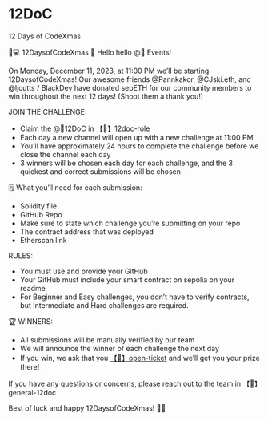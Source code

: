 # 12DoC
12 Days of CodeXmas

🎄💻 12DaysofCodeXmas 🎄
Hello hello @🎫 Events! 

On Monday, December 11, 2023, at 11:00 PM we’ll be starting 12DaysofCodeXmas! Our awesome friends @Pannkakor, @CJski.eth, and @ljcutts / BlackDev have donated sepETH for our community members to win throughout the next 12 days!   (Shoot them a thank you!)

  JOIN THE CHALLENGE: 
- Claim the @🎄12DoC in ⁠[【🎄】12doc-role⁠](https://discord.gg/MJJ6QF97GF)
- Each day a new channel will open up with a new challenge at 11:00 PM
- You’ll have approximately 24 hours to complete the challenge before we close the channel each day
- 3 winners will be chosen each day for each challenge, and the 3 quickest and correct submissions will be chosen

🗒️ What you’ll need for each submission:
- Solidity file
- GitHub Repo
- Make sure to state which challenge you’re submitting on your repo
- The contract address that was deployed
- Etherscan link

RULES: 
- You must use and provide your GitHub
- Your GitHub must include your smart contract on sepolia on your readme
- For Beginner and Easy challenges, you don’t have to verify contracts, but Intermediate and Hard challenges are required.

 🏆 WINNERS: 
- All submissions will be manually verified by our team
- We will announce the winner of each challenge the next day
- If you win, we ask that you ⁠[【🎫】open-ticket](https://discord.gg/MJJ6QF97GF) and we’ll get you your prize there!

If you have any questions or concerns, please reach out to the team in ⁠【🎄】general-12doc

Best of luck and happy 12DaysofCodeXmas! 🎅🎄
